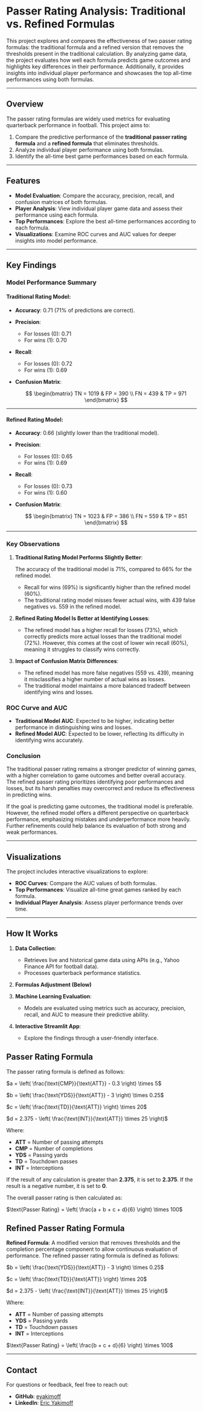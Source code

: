 # Passer Rating Analysis: Traditional vs. Refined Formulas

This project explores and compares the effectiveness of two passer rating formulas: the traditional formula and a refined version that removes the thresholds present in the traditional calculation. By analyzing game data, the project evaluates how well each formula predicts game outcomes and highlights key differences in their performance. Additionally, it provides insights into individual player performance and showcases the top all-time performances using both formulas.

---

## Overview

The passer rating formulas are widely used metrics for evaluating quarterback performance in football. This project aims to:

1. Compare the predictive performance of the **traditional passer rating formula** and a **refined formula** that eliminates thresholds.
2. Analyze individual player performance using both formulas.
3. Identify the all-time best game performances based on each formula.

---

## Features

-   **Model Evaluation**: Compare the accuracy, precision, recall, and confusion matrices of both formulas.
-   **Player Analysis**: View individual player game data and assess their performance using each formula.
-   **Top Performances**: Explore the best all-time performances according to each formula.
-   **Visualizations**: Examine ROC curves and AUC values for deeper insights into model performance.

---

## Key Findings

### Model Performance Summary

#### Traditional Rating Model:

-   **Accuracy**: 0.71 (71% of predictions are correct).
-   **Precision**:
    -   For losses (0): 0.71
    -   For wins (1): 0.70
-   **Recall**:
    -   For losses (0): 0.72
    -   For wins (1): 0.69
-   **Confusion Matrix**:

    $$
    \begin{bmatrix}
    TN = 1019 & FP = 390 \\
    FN = 439 & TP = 971
    \end{bmatrix}
    $$

---

#### Refined Rating Model:

-   **Accuracy**: 0.66 (slightly lower than the traditional model).
-   **Precision**:
    -   For losses (0): 0.65
    -   For wins (1): 0.69
-   **Recall**:
    -   For losses (0): 0.73
    -   For wins (1): 0.60
-   **Confusion Matrix**:

    $$
    \begin{bmatrix}
    TN = 1023 & FP = 386 \\
    FN = 559 & TP = 851
    \end{bmatrix}
    $$

---

### Key Observations

1. **Traditional Rating Model Performs Slightly Better**:

    The accuracy of the traditional model is 71%, compared to 66% for the refined model.

    - Recall for wins (69%) is significantly higher than the refined model (60%).
    - The traditional rating model misses fewer actual wins, with 439 false negatives vs. 559 in the refined model.

2. **Refined Rating Model Is Better at Identifying Losses**:

    - The refined model has a higher recall for losses (73%), which correctly predicts more actual losses than the traditional model (72%).
      However, this comes at the cost of lower win recall (60%), meaning it struggles to classify wins correctly.

3. **Impact of Confusion Matrix Differences**:

    - The refined model has more false negatives (559 vs. 439), meaning it misclassifies a higher number of actual wins as losses.
    - The traditional model maintains a more balanced tradeoff between identifying wins and losses.

### ROC Curve and AUC

-   **Traditional Model AUC**: Expected to be higher, indicating better performance in distinguishing wins and losses.
-   **Refined Model AUC**: Expected to be lower, reflecting its difficulty in identifying wins accurately.

### Conclusion

The traditional passer rating remains a stronger predictor of winning games, with a higher correlation to game outcomes and better overall accuracy. The refined passer rating prioritizes identifying poor performances and losses, but its harsh penalties may overcorrect and reduce its effectiveness in predicting wins.

If the goal is predicting game outcomes, the traditional model is preferable. However, the refined model offers a different perspective on quarterback performance, emphasizing mistakes and underperformance more heavily. Further refinements could help balance its evaluation of both strong and weak performances.

---

## Visualizations

The project includes interactive visualizations to explore:

-   **ROC Curves**: Compare the AUC values of both formulas.
-   **Top Performances**: Visualize all-time great games ranked by each formula.
-   **Individual Player Analysis**: Assess player performance trends over time.

---

## How It Works

1. **Data Collection**:

    - Retrieves live and historical game data using APIs (e.g., Yahoo Finance API for football data).
    - Processes quarterback performance statistics.

2. **Formulas Adjustment (Below)**

3. **Machine Learning Evaluation**:

    - Models are evaluated using metrics such as accuracy, precision, recall, and AUC to measure their predictive ability.

4. **Interactive Streamlit App**:

    - Explore the findings through a user-friendly interface.

## Passer Rating Formula

The passer rating formula is defined as follows:

$a = \left( \frac{\text{CMP}}{\text{ATT}} - 0.3 \right) \times 5$

$b = \left( \frac{\text{YDS}}{\text{ATT}} - 3 \right) \times 0.25$

$c = \left( \frac{\text{TD}}{\text{ATT}} \right) \times 20$

$d = 2.375 - \left( \frac{\text{INT}}{\text{ATT}} \times 25 \right)$

Where:

-   **ATT** = Number of passing attempts
-   **CMP** = Number of completions
-   **YDS** = Passing yards
-   **TD** = Touchdown passes
-   **INT** = Interceptions

If the result of any calculation is greater than **2.375**, it is set to **2.375**. If the result is a negative number, it is set to **0**.

The overall passer rating is then calculated as:

$\text{Passer Rating} = \left( \frac{a + b + c + d}{6} \right) \times 100$

## Refined Passer Rating Formula

**Refined Formula**:
A modified version that removes thresholds and the completion percentage component to allow continuous evaluation of performance.
The refined passer rating formula is defined as follows:

$b = \left( \frac{\text{YDS}}{\text{ATT}} - 3 \right) \times 0.25$

$c = \left( \frac{\text{TD}}{\text{ATT}} \right) \times 20$

$d = 2.375 - \left( \frac{\text{INT}}{\text{ATT}} \times 25 \right)$

Where:

-   **ATT** = Number of passing attempts
-   **YDS** = Passing yards
-   **TD** = Touchdown passes
-   **INT** = Interceptions

$\text{Passer Rating} = \left( \frac{b + c + d}{6} \right) \times 100$

---

## Contact

For questions or feedback, feel free to reach out:

-   **GitHub**: [eyakimoff](https://github.com/yourusername)
-   **LinkedIn**: [Eric Yakimoff](https://www.linkedin.com/in/eric-yakimoff-3537981a3/)
